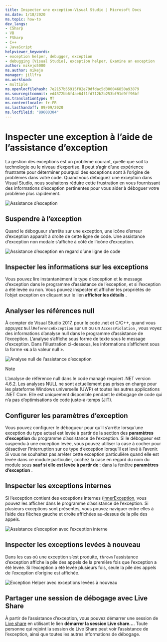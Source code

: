 ```yaml
---
title: Inspecter une exception-Visual Studio | Microsoft Docs
ms.date: 1/18/2020
ms.topic: how-to
dev_langs:
- CSharp
- VB
- FSharp
- C++
- JavaScript
helpviewer_keywords:
- exception helper, debugger, exception
- debugging [Visual Studio], exception helper, Examine an exception
author: mikejo5000
ms.author: mikejo
manager: jillfra
ms.workload:
- multiple
ms.openlocfilehash: 7e2157b55915f82e79dfdac5d300046850a93879
ms.sourcegitcommit: ed4372bb6f4ae64f1fd712b2b253bf91d9ff96bf
ms.translationtype: MT
ms.contentlocale: fr-FR
ms.lasthandoff: 09/09/2020
ms.locfileid: "89600304"
---
```

# <a name="inspect-an-exception-using-the-exception-helper"></a>Inspecter une exception à l’aide de l’assistance d’exception 

La gestion des exceptions est un problème courant, quelle que soit la technologie ou le niveau d’expertise. Il peut s’agir d’une expérience frustrante pour déterminer pourquoi des exceptions sont à l’origine de problèmes dans votre code. Quand vous déboguez une exception dans Visual Studio, nous souhaitons réduire cette frustration en vous fournissant des informations d’exception pertinentes pour vous aider à déboguer votre problème plus rapidement.

![Assistance d’exception](media/debugger-exception-helper-default.png)

## <a name="pause-on-the-exception"></a>Suspendre à l’exception
Quand le débogueur s’arrête sur une exception, une icône d’erreur d’exception apparaît à droite de cette ligne de code. Une assistance d’exception non modale s’affiche à côté de l’icône d’exception.

![Assistance d’exception en regard d’une ligne de code](media/debugger-exception-helper-locerror.png)

## <a name="inspect-exception-info"></a>Inspecter les informations sur les exceptions
Vous pouvez lire instantanément le type d’exception et le message d’exception dans le programme d’assistance de l’exception, et si l’exception a été levée ou non. Vous pouvez inspecter et afficher les propriétés de l’objet exception en cliquant sur le lien **afficher les détails** .

## <a name="analyze-null-references"></a>Analyser les références null
À compter de Visual Studio 2017, pour le code .net et C/C++, quand vous appuyez `NullReferenceException` sur un ou un `AccessViolation` , vous voyez des informations d’analyse null dans le programme d’assistance de l’exception. L’analyse s’affiche sous forme de texte sous le message d’exception. Dans l’illustration ci-dessous, les informations s’affichent sous la forme «**s** a la valeur null ».

![Analyse null de l’assistance d’exception](media/debugger-exception-helper-default.png)


> [!NOTE]
> L’analyse de référence null dans le code managé requiert .NET version 4.6.2. Les analyses NULL ne sont actuellement pas prises en charge pour les plateforme Windows universelle (UWP) et toutes les autres applications .NET Core. Elle est uniquement disponible pendant le débogage de code qui n’a pas d’optimisations de code juste-à-temps (JIT).

## <a name="configure-exception-settings"></a>Configurer les paramètres d’exception 
Vous pouvez configurer le débogueur pour qu’il s’arrête lorsqu’une exception du type actuel est levée à partir de la section des **paramètres d’exception** du programme d’assistance de l’exception. Si le débogueur est suspendu à une exception levée, vous pouvez utiliser la case à cocher pour désactiver l’interruption sur ce type d’exception lorsqu’il est levé à l’avenir. Si vous ne souhaitez pas arrêter cette exception particulière quand elle est levée dans ce module particulier, cochez la case en regard du nom du module sous **sauf si elle est levée à partir de :** dans la fenêtre **paramètres d’exception** . 

## <a name="inspect-inner-exceptions"></a>Inspecter les exceptions internes 
Si l’exception contient des exceptions internes ([innerException](/dotnet/api/system.exception.innerexception), vous pouvez les afficher dans le programme d’assistance de l’exception. Si plusieurs exceptions sont présentes, vous pouvez naviguer entre elles à l’aide des flèches gauche et droite affichées au-dessus de la pile des appels.

![Assistance d’exception avec l’exception interne](media/debugger-exception-helper-innerexception.png)

## <a name="inspect-rethrown-exceptions"></a>Inspecter les exceptions levées à nouveau
Dans les cas où une exception s’est produite, `thrown` l’assistance d’exception affiche la pile des appels de la première fois que l’exception a été levée. Si l’exception a été levée plusieurs fois, seule la pile des appels de l’exception d’origine est affichée.

![Exception Helper avec exceptions levées à nouveau](media/debugger-exception-helper-innerexception.png)

## <a name="share-a-debug-session-with-live-share"></a>Partager une session de débogage avec Live Share
À partir de l’assistance d’exception, vous pouvez démarrer une session de [Live share](/visualstudio/liveshare/) en utilisant le lien **démarrer la session Live share...**. Toute personne qui rejoint la session de Live Share peut voir l’assistance de l’exception, ainsi que toutes les autres informations de débogage.